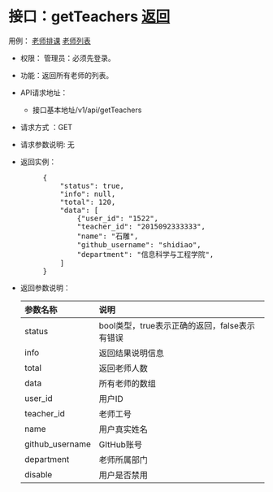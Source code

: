 # 接口：getTeachers  [返回](../README.md)
用例： [老师排课](../用例/老师排课.md)   [老师列表](../用例/老师列表.md)

- 权限： 管理员：必须先登录。

- 功能：返回所有老师的列表。

- API请求地址：
   - 接口基本地址/v1/api/getTeachers

- 请求方式 ：GET

- 请求参数说明:
无

- 返回实例：

<pre>
        {
            "status": true,
            "info": null,
            "total": 120,
            "data": [
                {"user_id": "1522",
                "teacher_id": "2015092333333",
                "name": "石雕",
                "github_username": "shidiao",
                "department": "信息科学与工程学院",
            ]
        }
</pre>

- 返回参数说明：

  |参数名称|说明|
  |:--|:--|
  |status|bool类型，true表示正确的返回，false表示有错误|
  |info|返回结果说明信息|
  |total|返回老师人数|
  |data|所有老师的数组|
  |user_id|用户ID|
  |teacher_id|老师工号|
  |name|用户真实姓名|
  |github_username|GItHub账号|
  |department|老师所属部门|
  |disable|用户是否禁用|